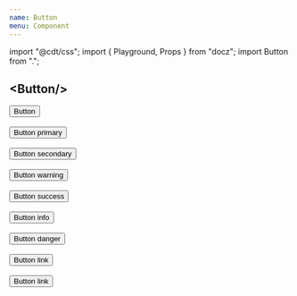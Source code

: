 ```yaml
---
name: Button
menu: Component
---
```

import "@cdt/css";
import { Playground, Props } from "docz";
import Button from ".";

## \<Button/\>

<Playground>
  <Button>Button</Button>
  <br />
  <br />
  <Button primary>Button primary</Button>
  <br />
  <br />
  <Button secondary>Button secondary</Button>
  <br />
  <br />
  <Button warning>Button warning</Button>
  <br />
  <br />
  <Button success>Button success</Button>
  <br />
  <br />
  <Button info>Button info</Button>
  <br />
  <br />
  <Button danger>Button danger</Button>
  <br />
  <br />
  <Button link>Button link</Button>
  <br />
  <br />
  <Button link className="link">
    Button link
  </Button>
</Playground>

<Props of={Button} />

